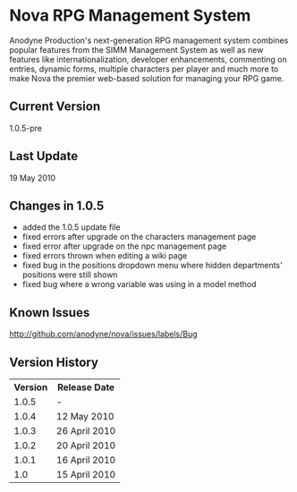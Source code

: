 Nova RPG Management System
==========================
Anodyne Production's next-generation RPG management system combines popular features from the SIMM Management System as well as new features like internationalization, developer enhancements, commenting on entries, dynamic forms, multiple characters per player and much more to make Nova the premier web-based solution for managing your RPG game.

Current Version
---------------
1.0.5-pre

Last Update
-----------
19 May 2010

Changes in 1.0.5
----------------
* added the 1.0.5 update file
* fixed errors after upgrade on the characters management page
* fixed error after upgrade on the npc management page
* fixed errors thrown when editing a wiki page
* fixed bug in the positions dropdown menu where hidden departments' positions were still shown
* fixed bug where a wrong variable was using in a model method

Known Issues
------------
http://github.com/anodyne/nova/issues/labels/Bug

Version History
---------------
<table>
	<tr>
		<th>Version</th><th>Release Date</th>
	</tr>
	<tr>
		<td>1.0.5</td><td>-</td>
	</tr>
	<tr>
		<td>1.0.4</td><td>12 May 2010</td>
	</tr>
	<tr>
		<td>1.0.3</td><td>26 April 2010</td>
	</tr>
	<tr>
		<td>1.0.2</td><td>20 April 2010</td>
	</tr>
	<tr>
		<td>1.0.1</td><td>16 April 2010</td>
	</tr>
	<tr>
		<td>1.0</td><td>15 April 2010</td>
	</tr>
</table>